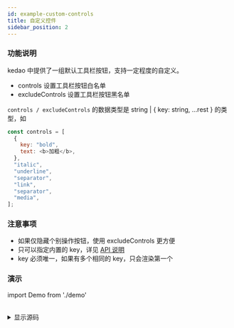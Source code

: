 ```yaml
---
id: example-custom-controls
title: 自定义控件
sidebar_position: 2
---
```


### 功能说明

kedao 中提供了一组默认工具栏按钮，支持一定程度的自定义。

- controls 设置工具栏按钮白名单
- excludeControls 设置工具栏按钮黑名单

`controls / excludeControls` 的数据类型是 string | { key: string, ...rest } 的类型，如

```js
const controls = [
  {
    key: "bold",
    text: <b>加粗</b>,
  },
  "italic",
  "underline",
  "separator",
  "link",
  "separator",
  "media",
];
```

### 注意事项

- 如果仅隐藏个别操作按钮，使用 excludeControls 更方便
- 只可以指定内置的 key，详见 [API 说明](../../api)
- key 必须唯一，如果有多个相同的 key，只会渲染第一个

### 演示

import Demo from './demo'

<Demo />

<br />

<details>
  <summary>显示源码</summary>

```tsx
import React from "react";
import Editor, {
  EditorState,
  convertEditorStateToHTML,
  convertEditorStateToRaw,
} from "kedao";

const Demo = () => {
  const controls = [
    {
      key: "bold",
      text: <b>加粗</b>,
    },
    "italic",
    "underline",
    "separator",
    "link",
    "separator",
    "media",
  ];
  const [editorState, setEditorState] = React.useState(
    EditorState.createEmpty()
  );

  const handleChange = (newEditorState: EditorState) => {
    setEditorState(newEditorState);
    console.log("raw: ", convertEditorStateToRaw(newEditorState));
    console.log("html: ", convertEditorStateToHTML(newEditorState, {}));
  };
  return (
    <Editor value={editorState} onChange={handleChange} controls={controls} />
  );
};

export default Demo;
```

</details>
